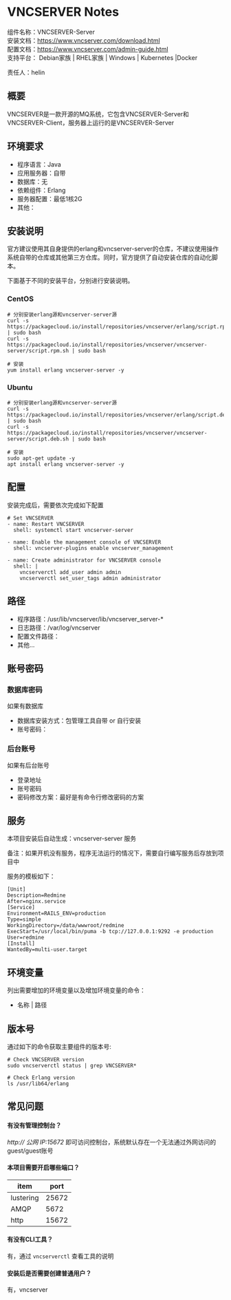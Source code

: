 # VNCSERVER Notes

组件名称：VNCSERVER-Server  
安装文档：https://www.vncserver.com/download.html  
配置文档：https://www.vncserver.com/admin-guide.html  
支持平台： Debian家族 | RHEL家族 | Windows | Kubernetes |Docker  

责任人：helin

## 概要

VNCSERVER是一款开源的MQ系统，它包含VNCSERVER-Server和VNCSERVER-Client，服务器上运行的是VNCSERVER-Server

## 环境要求

* 程序语言：Java 
* 应用服务器：自带
* 数据库：无
* 依赖组件：Erlang
* 服务器配置：最低1核2G
* 其他：

## 安装说明

官方建议使用其自身提供的erlang和vncserver-server的仓库，不建议使用操作系统自带的仓库或其他第三方仓库。同时，官方提供了自动安装仓库的自动化脚本。

下面基于不同的安装平台，分别进行安装说明。

### CentOS

```shell
# 分别安装erlang源和vncserver-server源
curl -s https://packagecloud.io/install/repositories/vncserver/erlang/script.rpm.sh | sudo bash
curl -s https://packagecloud.io/install/repositories/vncserver/vncserver-server/script.rpm.sh | sudo bash

# 安装
yum install erlang vncserver-server -y
```

### Ubuntu

```shell
# 分别安装erlang源和vncserver-server源
curl -s https://packagecloud.io/install/repositories/vncserver/erlang/script.deb.sh | sudo bash
curl -s https://packagecloud.io/install/repositories/vncserver/vncserver-server/script.deb.sh | sudo bash

# 安装
sudo apt-get update -y
apt install erlang vncserver-server -y
```

## 配置

安装完成后，需要依次完成如下配置

```shell
# Set VNCSERVER
- name: Restart VNCSERVER
  shell: systemctl start vncserver-server

- name: Enable the management console of VNCSERVER
  shell: vncserver-plugins enable vncserver_management

- name: Create administrator for VNCSERVER console
  shell: |
    vncserverctl add_user admin admin
    vncserverctl set_user_tags admin administrator
```

## 路径

* 程序路径：/usr/lib/vncserver/lib/vncserver_server-*
* 日志路径：/var/log/vncserver  
* 配置文件路径：  
* 其他...

## 账号密码

### 数据库密码

如果有数据库

* 数据库安装方式：包管理工具自带 or 自行安装
* 账号密码：

### 后台账号

如果有后台账号

* 登录地址
* 账号密码
* 密码修改方案：最好是有命令行修改密码的方案


## 服务

本项目安装后自动生成：vncserver-server 服务

备注：如果开机没有服务，程序无法运行的情况下，需要自行编写服务后存放到项目中

服务的模板如下：

```
[Unit]
Description=Redmine
After=nginx.service
[Service]
Environment=RAILS_ENV=production
Type=simple
WorkingDirectory=/data/wwwroot/redmine
ExecStart=/usr/local/bin/puma -b tcp://127.0.0.1:9292 -e production 
User=redmine
[Install]
WantedBy=multi-user.target
```

## 环境变量

列出需要增加的环境变量以及增加环境变量的命令：

* 名称 | 路径

## 版本号

通过如下的命令获取主要组件的版本号: 

```
# Check VNCSERVER version
sudo vncserverctl status | grep VNCSERVER*

# Check Erlang version
ls /usr/lib64/erlang
```

## 常见问题

#### 有没有管理控制台？

*http:// 公网 IP:15672* 即可访问控制台，系统默认存在一个无法通过外网访问的guest/guest账号

#### 本项目需要开启哪些端口？

| item      | port  |
| --------- | ----- |
| lustering | 25672 |
| AMQP      | 5672  |
| http      | 15672 |

#### 有没有CLI工具？

有，通过 `vncserverctl` 查看工具的说明

#### 安装后是否需要创建普通用户？

有，vncserver
